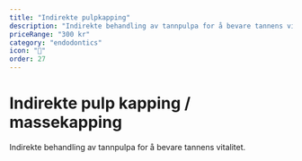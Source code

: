 ```yaml
---
title: "Indirekte pulpkapping"
description: "Indirekte behandling av tannpulpa for å bevare tannens vitalitet"
priceRange: "300 kr"
category: "endodontics"
icon: "🧪"
order: 27
---
```


# Indirekte pulp kapping / massekapping

Indirekte behandling av tannpulpa for å bevare tannens vitalitet.